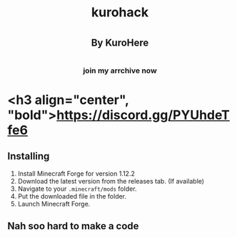 # <h1 align="center">kurohack</h1>  
# <h2 align="center">By KuroHere</h2>
# <h3 align="center">join my arrchive now </h3>
# <h3 align="center", "bold">https://discord.gg/PYUhdeTfe6</h3>

## Installing

 1. Install Minecraft Forge for version 1.12.2
 2. Download the latest version from the releases tab. (If available)
 3. Navigate to your `.minecraft/mods` folder.
 4. Put the downloaded file in the folder.
 5. Launch Minecraft Forge.

## Nah soo hard to make a code
